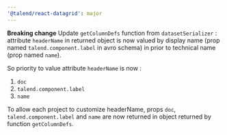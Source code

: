 ```yaml
---
'@talend/react-datagrid': major
---
```


**Breaking change**
Update `getColumnDefs` function from `datasetSerializer` : attribute `headerName` in returned object is now valued by display name (prop named `talend.component.label` in avro schema) in prior to technical name (prop named `name`).

So priority to value attribute `headerName` is now :

1. `doc`
2. `talend.component.label`
3. `name`

To allow each project to customize headerName, props `doc`, `talend.component.label` and `name` are now returned in object returned by function `getColumnDefs`.
